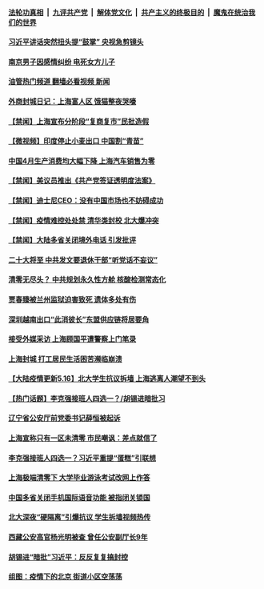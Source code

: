 ####  [法轮功真相](../../../../basic/blob/master/README.md?t=05170302) &nbsp;|&nbsp; [九评共产党](../../../../9ping.md/blob/master/README.md?t=05170302) &nbsp;|&nbsp; [解体党文化](../../../../jtdwh.md/blob/master/README.md?t=05170302)  &nbsp;|&nbsp; [共产主义的终极目的](../../../../gczydzjmd.md/blob/master/README.md?t=05170302) &nbsp;|&nbsp; [魔鬼在统治我们的世界](../../../../mgztzwmdsj.md/blob/master/README.md?t=05170302) 

#### [习近平讲话突然扭头提“鼓掌” 央视急剪镜头](../pages/prog204/a103430565.md?t=05170302) 

#### [南京男子因感情纠纷 电死女方儿子](../pages/prog204/a103430517.md?t=05170302) 

#### [油管热门频道 翻墙必看视频 新闻](http://45.76.130.85:81/youtube.html?05170302)

#### [外商封城日记：上海富人区 饿猫整夜哭嚎](../pages/prog204/a103430521.md?t=05170302) 


#### [【禁闻】上海宣布分阶段“复商复市”民批造假](../pages/prog204/a103430452.md?t=05170302) 

#### [【微视频】印度停止小麦出口 中国割“青苗”](../pages/prog204/a103430469.md?t=05170302) 

#### [中国4月生产消费均大幅下降 上海汽车销售为零](../pages/prog204/a103430487.md?t=05170302) 

#### [【禁闻】美议员推出《共产党签证透明度法案》](../pages/prog204/a103430454.md?t=05170302) 

#### [【禁闻】迪士尼CEO：没有中国市场也不妨碍成功](../pages/prog204/a103430473.md?t=05170302) 

#### [【禁闻】疫情难控处处禁 清华类封校 北大爆冲突](../pages/prog204/a103430450.md?t=05170302) 

#### [【禁闻】大陆多省关闭境外电话 引发批评](../pages/prog204/a103430445.md?t=05170302) 

#### [二十大将至 中共发文要退休干部“听党话不妄议”](../pages/prog204/a103430449.md?t=05170302) 

#### [清零无尽头？ 中共规划永久性方舱 核酸检测常态化](../pages/prog204/a103430423.md?t=05170302) 

#### [贾春臻被兰州监狱迫害致死 遗体多处有伤](../pages/prog204/a103430033.md?t=05170302) 

#### [深圳越南出口“此消彼长”东盟供应链将居要角](../pages/prog204/a103430336.md?t=05170302) 

#### [接受外媒采访 上海顾国平遭警察上门笔录](../pages/prog204/a103430334.md?t=05170302) 

#### [上海封城 打工居民生活困苦濒临崩溃](../pages/prog204/a103430327.md?t=05170302) 

#### [【大陆疫情更新5.16】北大学生抗议拆墙 上海逃离人潮望不到头](../pages/prog204/a103423281.md?t=05170302) 

#### [【热门话题】李克强接班人四选一？/胡锡进暗批习](../pages/prog204/a103430239.md?t=05170302) 

#### [辽宁省公安厅前党委书记薛恒被起诉](../pages/prog204/a103430200.md?t=05170302) 

#### [上海宣称只有一区未清零 市民嘲讽：差点就信了](../pages/prog204/a103430182.md?t=05170302) 

#### [李克强接班人四选一？习近平重提“蛋糕”引联想](../pages/prog204/a103430187.md?t=05170302) 

#### [上海极端清零下 大学毕业游泳考试改网上作答](../pages/prog204/a103430140.md?t=05170302) 

#### [中国多省关闭手机国际语音功能 被指闭关锁国](../pages/prog204/a103430117.md?t=05170302) 

#### [北大深夜“硬隔离”引爆抗议 学生拆墙视频热传](../pages/prog204/a103430047.md?t=05170302) 

#### [西藏公安高官杨光明被查 曾任公安副厅长9年](../pages/prog204/a103430042.md?t=05170302) 

#### [胡锡进“暗批”习近平：反反复复搞封控](../pages/prog204/a103430034.md?t=05170302) 

#### [组图：疫情下的北京 街道小区空荡荡](../pages/prog204/a103429972.md?t=05170302) 



<img src='http://gfw-breaker.win/goodnews/indexes/prog204.md' width='0px' height='0px'/>
